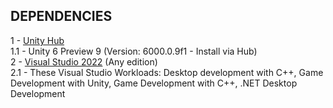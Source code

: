 <div align = left>

## DEPENDENCIES
  
1 - [Unity Hub](https://unity.com/download)
<br>1.1 - Unity 6 Preview 9 (Version: 6000.0.9f1 - Install via Hub)
<br>2 - [Visual Studio 2022](https://visualstudio.microsoft.com/vs/) (Any edition)
<br>2.1 - These Visual Studio Workloads: Desktop development with C++, Game Development with Unity, Game Development with C++, .NET Desktop Development

</div>
